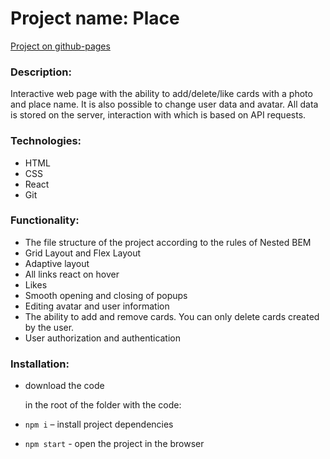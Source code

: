 # Project name: Place

[Project on github-pages](https://masharakitskaya.github.io/react-mesto-auth/)

### Description:
Interactive web page with the ability to add/delete/like cards with a photo and place name. It is also possible to change user data and avatar. All data is stored on the server, interaction with which is based on API requests.

### Technologies:
* HTML
* CSS
* React
* Git

### Functionality:
* The file structure of the project according to the rules of Nested BEM
* Grid Layout and Flex Layout
* Adaptive layout 
* All links react on hover
* Likes
* Smooth opening and closing of popups
* Editing avatar and user information
* The ability to add and remove cards. You can only delete cards created by the user.
* User authorization and authentication

### Installation:
* download the code

   in the root of the folder with the code:
* `npm i` – install project dependencies
* `npm start` - open the project in the browser
